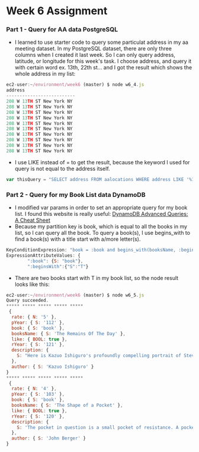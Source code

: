 # Week 6 Assignment
### Part 1 - Query for AA data PostgreSQL
* I learned to use starter code to query some particulat address in my aa meeting dataset. In my PostgreSQL dataset, there are only three columns when I created it last week. So I can only query address, latitude, or longitude for this week's task. I choose address, and query it with certain word ex. 13th, 22th st... and I got the result which shows the whole address in my list:
```javascript
ec2-user:~/environment/week6 (master) $ node w6_4.js
address                   
--------------------------
208 W 13TH ST New York NY 
208 W 13TH ST New York NY 
208 W 13TH ST New York NY 
208 W 13TH ST New York NY 
208 W 13TH ST New York NY 
208 W 13TH ST New York NY 
208 W 13TH ST New York NY 
208 W 13TH ST New York NY 
208 W 13TH ST New York NY 
208 W 13TH ST New York NY 
```
* I use LIKE instead of = to get the result, because the keyword I used for query is not equal to the address itself.
```javascript
var thisQuery = "SELECT address FROM aalocations WHERE address LIKE '%13TH ST%';";
```
### Part 2 - Query for my Book List data DynamoDB
* I modified var params in order to set an appropriate query for my book list. I found this website is really useful: [DynamoDB Advanced Queries: A Cheat Sheet](https://www.bmc.com/blogs/dynamodb-advanced-queries/)
* Because my partition key is book, which is equal to all the books in my list, so I can query all the book. To query a book(s), I use begins_with to find a book(s) with a title start with a/more letter(s).
```javascript
KeyConditionExpression: "book = :book and begins_with(booksName, :beginsWith)",
ExpressionAttributeValues: {
        ":book": {S: "book"},
        ":beginsWith":{"S":"T"}
```
* There are two books start with T in my book list, so the node result looks like this:
```javascript
ec2-user:~/environment/week6 (master) $ node w6_5.js
Query succeeded.
***** ***** ***** ***** ***** 
 {
  rate: { N: '5' },
  pYear: { S: '112' },
  book: { S: 'book' },
  booksName: { S: 'The Remains Of The Day' },
  like: { BOOL: true },
  rYear: { S: '121' },
  description: {
    S: "Here is Kazuo Ishiguro's profoundly compelling portrait of Stevens, the perfect butler, and of his fading, insular world in post-World War II England. Stevens, at the end of three decades of service at Darlington Hall, spending a day on a country drive, embarks as well on a journey through the past in an effort to reassure himself that he has served humanity by serving the 'great gentleman,' Lord Darlington. But lurking in his memory are doubts about the true nature of Lord Darlington's 'greatness,' and much graver doubts about the nature of his own life."
  },
  author: { S: 'Kazuo Ishiguro' }
}
***** ***** ***** ***** ***** 
 {
  rate: { N: '4' },
  pYear: { S: '103' },
  book: { S: 'book' },
  booksName: { S: 'The Shape of a Pocket' },
  like: { BOOL: true },
  rYear: { S: '120' },
  description: {
    S: 'The pocket in question is a small pocket of resistance. A pocket is formed when two or more people come together in agreement. The resistance is against the inhumanity of the New World Economic Order. The people coming together are the reader, me, and those the essays are about–Rembrandt, Paleolithic cave painters, a Romanian peasant, ancient Egyptians, an expert in the loneliness of a certain hotel bedroom, dogs at dusk, a man in a radio station. And unexpectedly, our exchanges strengthen each of us in our conviction that what is happening in the world today is wrong, and that what is often said about it is a lie. I’ve never written a book with a greater sense of urgency.'
  },
  author: { S: 'John Berger' }
}
```
